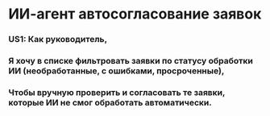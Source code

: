 # ИИ-агент автосогласование заявок


### **US1:** Как **руководитель**,
### Я **хочу** в списке фильтровать заявки по статусу обработки ИИ (необработанные, с ошибками, просроченные),
### **Чтобы** вручную проверить и согласовать те заявки, которые ИИ не смог обработать автоматически.
